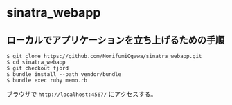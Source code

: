 # sinatra_webapp

## ローカルでアプリケーションを立ち上げるための手順

```
$ git clone https://github.com/NorifumiOgawa/sinatra_webapp.git
$ cd sinatra_webapp
$ git checkout fjord
$ bundle install --path vendor/bundle
$ bundle exec ruby memo.rb
```

ブラウザで `http://localhost:4567/` にアクセスする。

